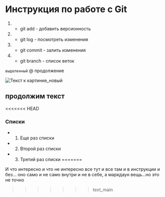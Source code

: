 # Инструкция по работе с Git
1. * git add - добавить версионность
2. * git log - посмотреть изменения
3. * git commit - залить изменения
4. * git branch - список веток


`выделенный`
@ продолжение

![Текст к картинке_новый](1666206241_12-mykaleidoscope-ru-p-kartinka-na-zastavku-oboi-12.jpg)

## продолжим текст



<<<<<<< HEAD
### Списки 
* 1. Еще раз списки
* 2. Второй раз списки
* 3. Третий раз списки
=======













И что интересно и что не интересно все тут и все там и в инструкции и без... оно само и не само внутри и не в себе, а маркдаун вещь...но это не точно
>>>>>>> text_main
